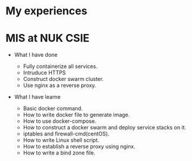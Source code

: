 My experiences
===

# MIS at NUK CSIE
- What I have done
    - Fully containerize all services.
    - Intruduce HTTPS
    - Construct docker swarm cluster.
    - Use nginx as a reverse proxy.

- What I have learne
    - Basic docker command.
    - How to write docker file to generate image.
    - How to use docker-compose.
    - How to construct a docker swarm and deploy service stacks on it.
    - iptables and firewall-cmd(centOS).
    - How to write Linux shell script.
    - How to establish a reverse proxy using nginx.
    - How to write a bind zone file.